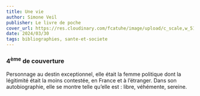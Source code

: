 ```yaml
---
title: Une vie
author: Simone Veil
publisher: Le livre de poche
cover_url: https://res.cloudinary.com/fcatuhe/image/upload/c_scale,w_512/v1711899163/raphaele-rodellar.fr/bibliotheque/9782253127765.jpg
date: 2024/03/30
tags: bibliographies, sante-et-societe
---
```


### 4<sup>ème</sup> de couverture

Personnage au destin exceptionnel, elle était la femme politique dont la légitimité était la moins contestée, en France et à l’étranger.
Dans son autobiographie, elle se montre telle qu’elle est : libre, véhémente, sereine.
